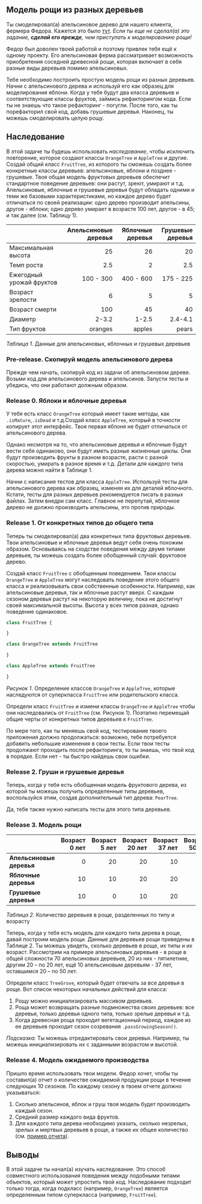 ## Модель рощи из разных деревьев

Ты смоделировал(а) апельсиновое дерево для нашего клиента, фермера Федора. Кажется это было [тут][задача об апельсиновом дереве].
*Если ты еще не сделал(а) это задание, **сделай его прежде**, чем приступать к моделированию рощи!*

Федор был доволен твоей работой и поэтому привлек тебя ещё к одному проекту. Его апельсиновая ферма рассматривает возможность приобретения соседней древесной рощи, которая включает в себя разные виды деревьев помимо апельсиновых.

Тебе необходимо построить простую модель рощи из разных деревьев. Начни с апельсинового дерева и используй его как образец для моделирования яблони. Когда у тебя будут два класса деревьев и соответствующие классы фруктов, займись рефакторингом кода. Если ты не знаешь что такое рефакторинг - погугли. После того, как ты порефакторил свой код, добавь грушевые деревья. Наконец, ты можешь смоделировать целую рощу.

## Наследование
В этой задаче ты будешь использовать *наследование*, чтобы исключить повторение, которое создают классы `OrangeTree` и `AppleTree` и другие. Создай общий класс `FruitTree`, из которого ты сможешь создать более конкретные классы деревьев: апельсиновые, яблони и позднее - грушевые. Твоя общая модель фруктовых деревьев обеспечит стандартное поведение  деревьев: они растут, зреют, умирают и т.д. Апельсиновые, яблочные и грушевые деревья будут обладать одними и теми же базовыми характеристиками, но каждое дерево будет отличаться по своей реализации: одно дерево производит апельсины, другое - яблоки; одно дерево умирает в возрасте 100 лет, другое - в 45; и так далее (см. Таблицу 1).


|                          | Апельсиновые деревья | Яблочные деревья | Грушевые деревья |
| ------------------------ | -------------------: | ---------------: | ---------------: |
| Максимальная высота      |                   25 |               26 |               20 |
| Темп роста               |                  2.5 |                2 |              2.5 |
| Ежегодный урожай фруктов |            100 - 300 |        400 - 600 |        175 - 225 |
| Возраст зрелости         |                    6 |                5 |                5 |
| Возраст смерти           |                  100 |               45 |               40 |
| Диаметр                  |                2-3.2 |            1-2.5 |          2.4-4.1 |
| Тип фруктов              |              oranges |           apples |            pears |

*Таблица 1*.  Данные для апельсиновых, яблочных и грушевых деревьев

### Pre-release. Скопируй модель апельсинового дерева
Прежде чем начать, скопируй код из задачи об апельсиновом дереве. Возьми код для апельсинового дерева и апельсинов. Запусти тесты и убедись, что они работают должным образом.

### Release 0. Яблоки и яблочные деревья
У тебя есть класс `OrangeTree` который имеет такие методы, как `.isMature`,`.isDead` и т.д.Создай класс `AppleTree`, который в точности копирует этот интерфейс. Твоя первая яблоня не будет отличаться от апельсинового дерева.

Однако несмотря на то, что апельсиновые деревья и яблочные будут вести себя одинаково, они будут иметь разные жизненные циклы. Они будут производить фрукты в разном возрасте, расти с разной скоростью, умирать в разное время и т.д. Детали для каждого типа дерева можно найти в Таблице 1.

Начни с написания тестов для класса `AppleTree`. Используй тесты для апельсинового дерева как образец, изменяя их для деталей яблочного. Кстати, тесты для разных деревьев рекомендуется писать в разных файлах. Затем внедри сам класс. Главное не перепутай, яблочное дерево не должно производить апельсины, это против природы.

### Release 1. От конкретных типов до общего типа
Теперь ты смоделировал(а) два конкретных типа фруктовых деревьев. Твои апельсиновые и яблочные деревья ведут себя очень похожим образом. Основываясь на сходстве поведения между двумя типами деревьев, ты можешь создать более обобщенный случай: фруктовое дерево.

Создай класс `FruitTree` с обобщенным поведением. Твои классы `OrangeTree` и `AppleTree` могут наследовать поведение этого общего класса и реализовывать свои собственные особенности. Например, как апельсиновые деревья, так и яблочные растут вверх. С каждым сезоном деревья растут на некоторую величину, пока не достигнут своей максимальной высоты. Высота у всех типов разная, однако поведение одинаковое.
```javascript
class FruitTree {

}

class OrangeTree extends FruitTree

}

class AppleTree extends FruitTree

}

```

*Рисунок 1*. Определение классов `OrangeTree` и `AppleTree`, которые наследуются от суперкласса `FruitTree` или родительского класса.

Определи класс `FruitTree` и измени классы `OrangeTree` и `AppleTree` чтобы они наследовались от `FruitTree` (см. Рисунок 1). Поэтапно перемещай общие черты от конкретных типов деревьев к `FruitTree`.

По мере того, как ты меняешь свой код, тестирование твоего приложения должно продолжаться: возможно, тебе потребуется добавить небольшие изменения в свои тесты. Если твои тесты продолжают проходить после рефакторинга, то ты знаешь, что твой код в порядке. Если нет - ты быстро найдешь свои ошибки.

### Release 2. Груши и грушевые деревья
Теперь, когда у тебя есть обобщенная модель фруктового дерева, из которой ты можешь получить определенные типы деревьев, воспользуйся этим, создав дополнительный тип дерева: `PearTree`.

Да, тебе также нужно написать тесты для этого типа деревьев.

### Release 3. Модель рощи

|                          | Возраст 0 лет | Возраст 5 лет | Возраст 20 лет | Возраст 37 лет | Возраст 50 лет | Итого |
| :----------------------- | ------------: | ------------: | -------------: | -------------: | -------------: | ----: |
| **Апельсиновые деревья** |             0 |            20 |             20 |             10 |             20 |    70 |
| **Яблочные деревья**     |            10 |            10 |             20 |             20 |              5 |    65 |
| **Грушевые деревья**     |            10 |             0 |             10 |             20 |             10 |    50 |

*Таблица 2*. Количество деревьев в роще, разделенных по типу и возрасту

Теперь, когда у тебя есть модель для каждого типа дерева в роще, давай построим модель рощи. Данные для деревьев рощи приведены в Таблице 2. Ты можешь увидеть, сколько деревьев в роще, их типы и их возраст. Рассмотрим на примере апельсиновых деревьев - в роще в общей сложности 70 апельсиновых деревьев, 20 из них - пятилетние, другим 20 – по 20 лет, ещё 10 апельсиновым деревьям - 37 лет, оставшимся 20 – по 50 лет.

Определи класс `TreeGrove`, который будет отвечать за все деревья в роще. Вот список некоторых начальных действий для класса:

1. Рощу можно инициализировать массивом деревьев.
2. Роща может возвращать разные подмножества своих деревьев: все деревья, только деревья одного типа, только зрелые деревья и т.д.
3. Когда древесная роща проходит вегетационный период, каждое из ее деревьев проходит сезон созревания `.passGrowingSeason()`.

*Подсказка:* Ты можешь отредактировать свои деревья. Например, ты можешь инициализировать их с заданными возрастом и высотой.

### Release 4. Модель ожидаемого производства
Пришло время использовать твои модели. Федор хочет, чтобы ты составил(а) отчет о количестве ожидаемой продукции рощи в течение следующих 10 сезонов. По каждому сезону в твоем отчете должно указываться: 

1. Сколько апельсинов, яблок и груш твоя модель будет производить каждый сезон.
2. Средний размер каждого вида фруктов.
3. Для каждого типа дерева необходимо указать, сколько незрелых, зрелых и мертвых деревьев в роще, а также их общее количество (см. [пример отчета]).


## Выводы
В этой задаче ты начал(а) изучать наследование. Это способ совместного использования поведения между подобными типами объектов, который может упростить твой код. Наследование подходит только тогда, когда подкласс (например, `OrangeTree`) является определенным типом суперкласса (например, `FruitTree`).


[пример отчета]: readme-assets/example-report.md
[задача об апельсиновом дереве]: ../../../orange-tree-1-just-oranges-challenge
